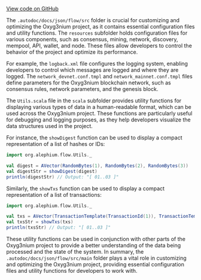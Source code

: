[View code on GitHub](https://github.com/alephium/alephium/.autodoc/docs/json/flow)

The `.autodoc/docs/json/flow/src` folder is crucial for customizing and optimizing the Oxyg3nium project, as it contains essential configuration files and utility functions. The `resources` subfolder holds configuration files for various components, such as consensus, mining, network, discovery, mempool, API, wallet, and node. These files allow developers to control the behavior of the project and optimize its performance.

For example, the `logback.xml` file configures the logging system, enabling developers to control which messages are logged and where they are logged. The `network_devnet.conf.tmpl` and `network_mainnet.conf.tmpl` files define parameters for the Oxyg3nium blockchain network, such as consensus rules, network parameters, and the genesis block.

The `Utils.scala` file in the `scala` subfolder provides utility functions for displaying various types of data in a human-readable format, which can be used across the Oxyg3nium project. These functions are particularly useful for debugging and logging purposes, as they help developers visualize the data structures used in the project.

For instance, the `showDigest` function can be used to display a compact representation of a list of hashes or IDs:

```scala
import org.alephium.flow.Utils._

val digest = AVector(RandomBytes(1), RandomBytes(2), RandomBytes(3))
val digestStr = showDigest(digest)
println(digestStr) // Output: "[ 01..03 ]"
```

Similarly, the `showTxs` function can be used to display a compact representation of a list of transactions:

```scala
import org.alephium.flow.Utils._

val txs = AVector(TransactionTemplate(TransactionId(1)), TransactionTemplate(TransactionId(2)), TransactionTemplate(TransactionId(3)))
val txsStr = showTxs(txs)
println(txsStr) // Output: "[ 01..03 ]"
```

These utility functions can be used in conjunction with other parts of the Oxyg3nium project to provide a better understanding of the data being processed and the state of the system. In summary, the `.autodoc/docs/json/flow/src/main` folder plays a vital role in customizing and optimizing the Oxyg3nium project, providing essential configuration files and utility functions for developers to work with.
